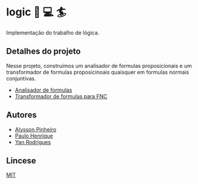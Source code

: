 # logic :book: :computer: :surfer:

Implementação do trabalho de lógica.

## Detalhes do projeto

Nesse projeto, construímos um analisador de formulas proposicionais e um transformador de formulas proposicinoais quaisquer em formulas normais conjuntivas.

- [Analisador de formulas](https://github.com/codeYann/logic/blob/main/src/Analyzer.py)
- [Transformador de formulas para FNC](https://github.com/codeYann/logic/blob/main/src/Cnf.py)

## Autores

- [Alysson Pinheiro](https://github.com/alyssonlcss)
- [Paulo Henrique](https://github.com/pauloh-alc)
- [Yan Rodrigues](https://github.com/codeYann)

## Lincese

[MIT](https://mit-license.org/)
